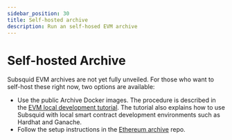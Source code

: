```yaml
---
sidebar_position: 30
title: Self-hosted archive
description: Run an self-hosed EVM archive
---
```


# Self-hosted Archive

Subsquid EVM archives are not yet fully unveiled. For those who want to self-host these right now, two options are available:
* Use the public Archive Docker images. The procedure is described in the [EVM local development tutorial](/tutorials/ethereum-local-development). The tutorial also explains how to use Subsquid with local smart contract development environments such as Hardhat and Ganache.
* Follow the setup instructions in the [Ethereum archive](https://github.com/subsquid/eth-archive) repo.
